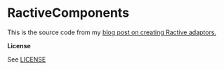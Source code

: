 # RactiveComponents
This is the source code from my <a href="http://blog.brakmic.com/implementing-ractive-js-adaptors/" target="_blank">blog post on creating Ractive adaptors.</a>

**License**

See <a href="https://github.com/brakmic/RactiveComponents/blob/master/LICENSE">LICENSE</a>